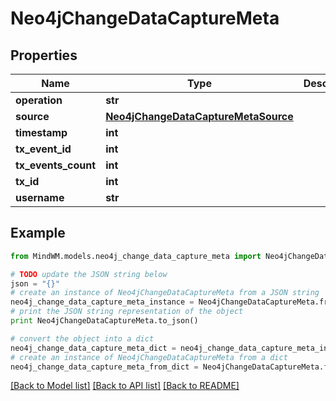 # Neo4jChangeDataCaptureMeta


## Properties
Name | Type | Description | Notes
------------ | ------------- | ------------- | -------------
**operation** | **str** |  | 
**source** | [**Neo4jChangeDataCaptureMetaSource**](Neo4jChangeDataCaptureMetaSource.md) |  | 
**timestamp** | **int** |  | 
**tx_event_id** | **int** |  | 
**tx_events_count** | **int** |  | 
**tx_id** | **int** |  | 
**username** | **str** |  | 

## Example

```python
from MindWM.models.neo4j_change_data_capture_meta import Neo4jChangeDataCaptureMeta

# TODO update the JSON string below
json = "{}"
# create an instance of Neo4jChangeDataCaptureMeta from a JSON string
neo4j_change_data_capture_meta_instance = Neo4jChangeDataCaptureMeta.from_json(json)
# print the JSON string representation of the object
print Neo4jChangeDataCaptureMeta.to_json()

# convert the object into a dict
neo4j_change_data_capture_meta_dict = neo4j_change_data_capture_meta_instance.to_dict()
# create an instance of Neo4jChangeDataCaptureMeta from a dict
neo4j_change_data_capture_meta_from_dict = Neo4jChangeDataCaptureMeta.from_dict(neo4j_change_data_capture_meta_dict)
```
[[Back to Model list]](../README.md#documentation-for-models) [[Back to API list]](../README.md#documentation-for-api-endpoints) [[Back to README]](../README.md)


